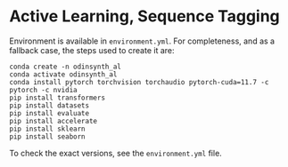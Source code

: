 # Active Learning, Sequence Tagging

Environment is available in `environment.yml`. For completeness, and as a fallback case, the steps used to create it are:
```
conda create -n odinsynth_al
conda activate odinsynth_al
conda install pytorch torchvision torchaudio pytorch-cuda=11.7 -c pytorch -c nvidia
pip install transformers
pip install datasets
pip install evaluate
pip install accelerate
pip install sklearn
pip install seaborn
```
To check the exact versions, see the `environment.yml` file.